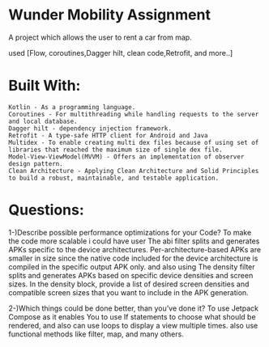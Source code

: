 # Wunder Mobility Assignment

A project which allows the user to rent a car from map.

used [Flow, coroutines,Dagger hilt, clean code,Retrofit, and more..]

# Built With:

    Kotlin - As a programming language.
    Coroutines - For multithreading while handling requests to the server and local database.
    Dagger hilt - dependency injection framework.
    Retrofit - A type-safe HTTP client for Android and Java
    Multidex - To enable creating multi dex files because of using set of libraries that reached the maximum size of single dex file.
    Model-View-ViewModel(MVVM) - Offers an implementation of observer design pattern.
    Clean Architecture - Applying Clean Architecture and Solid Principles to build a robust, maintainable, and testable application.

# Questions:

1-)Describe possible performance optimizations for your Code? To make the code more scalable i could
have user The abi filter splits and generates APKs specific to the device architectures.
Per-architecture-based APKs are smaller in size since the native code included for the device
architecture is compiled in the specific output APK only. and also using The density filter splits
and generates APKs based on specific device densities and screen sizes. In the density block,
provide a list of desired screen densities and compatible screen sizes that you want to include in
the APK generation.

2-)Which things could be done better, than you’ve done it? 
To use Jetpack Compose as it enables You to use
If statements to choose what should be rendered, and also can use loops to display a view multiple
times.  also use functional methods like filter, map, and many others.